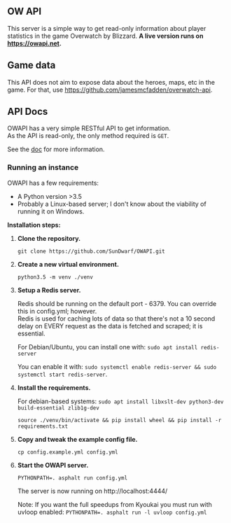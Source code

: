 ## OW API

This server is a simple way to get read-only information about player statistics in the game Overwatch by Blizzard.
**A live version runs on https://owapi.net.**  

## Game data

This API does not aim to expose data about the heroes, maps, etc in the game. For that, use 
https://github.com/jamesmcfadden/overwatch-api. 
 
## API Docs

OWAPI has a very simple RESTful API to get information.  
As the API is read-only, the only method required is `GET`.  

See the [doc](/api.md) for more information. 


### Running an instance

OWAPI has a few requirements:

 - A Python version >3.5
 - Probably a Linux-based server; I don't know about the viability of running it on Windows.
 
**Installation steps:**

 1. **Clone the repository.**
 
     `git clone https://github.com/SunDwarf/OWAPI.git`
     
 2. **Create a new virtual environment.**
 
     `python3.5 -m venv ./venv`
     
 3. **Setup a Redis server.**
 
     Redis should be running on the default port - 6379. You can override this in config.yml; however.  
     Redis is used for caching lots of data so that there's not a 10 second delay on EVERY request as the data is fetched and scraped; it is essential. 
     
     For Debian/Ubuntu, you can install one with:
     `sudo apt install redis-server`
     
     You can enable it with:
     `sudo systemctl enable redis-server && sudo systemctl start redis-server`.
     
 4. **Install the requirements.**

     For debian-based systems:
        `sudo apt install libxslt-dev python3-dev build-essential zlib1g-dev`

     `source ./venv/bin/activate && pip install wheel && pip install -r requirements.txt`

 5. **Copy and tweak the example config file.**

    `cp config.example.yml config.yml`
     
 6. **Start the OWAPI server.**
 
     `PYTHONPATH=. asphalt run config.yml`
     
     The server is now running on http://localhost:4444/
          
     Note: If you want the full speedups from Kyoukai you must run with uvloop enabled:
     `PYTHONPATH=. asphalt run -l uvloop config.yml`
